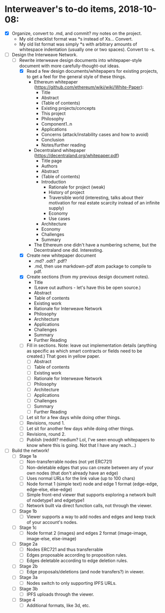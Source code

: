 # Interweaver's to-do items, 2018-10-08:

- [X] Organize, convert to .md, and commit? my notes on the project.
  - My old checklist format was \*s instead of Xs... Convert.
  - My old list format was simply \*s with arbitrary amounts of whitespace indentation (usually one or two spaces). Convert to \-s.
- [ ] Design the Interweave Network.
  - [ ] Rewrite interweave design documents into whitepaper-style document with more carefully-thought-out ideas.
    - [X] Read a few design documents/whitepapers for existing projects, to get a feel for the general style of these things.
      - Ethereum whitepaper (https://github.com/ethereum/wiki/wiki/White-Paper):
        - Title
        - Abstract
        - (Table of contents)
        - Existing projects/concepts
        - This project
        - Philosophy
        - Component1..n
        - Applications
        - Concerns (attack/instability cases and how to avoid)
        - Conclusion
        - Notes/further reading
      - Decentraland whitepaper (https://decentraland.org/whitepaper.pdf)
        - Title page
        - Authors
        - Abstract
        - (Table of contents)
        - Introduction
          - Rationale for project (weak)
          - History of project
          - Traversible world (interesting, talks about their motivation for real estate scarcity instead of an infinite supply)
          - Economy
          - Use cases
        - Architecture
        - Economy
        - Challenges
        - Summary
      - The Ethereum one didn't have a numbering scheme, but the Decentraland one did. Interesting.
    - [X] Create new whitepaper document
      - .md? .odt? .pdf?
      - .md, then use markdown-pdf atom package to compile to pdf.
    - [X] Create sections (from my previous design document notes).
      - Title
      - (Leave out authors - let's have this be open source.)
      - Abstract
      - Table of contents
      - Existing work
      - Rationale for Interweave Network
      - Philosophy
      - Architecture
      - Applications
      - Challenges
      - Summary
      - Further Reading
    - [ ] Fill in sections. Note: leave out implementation details (anything as specific as which smart contracts or fields need to be created.) That goes in yellow paper.
      - [ ] Abstract
      - [ ] Table of contents
      - [ ] Existing work
      - [ ] Rationale for Interweave Network
      - [ ] Philosophy
      - [ ] Architecture
      - [ ] Applications
      - [ ] Challenges
      - [ ] Summary
      - [ ] Further Reading
    - [ ] Let sit for a few days while doing other things.
    - [ ] Revisions, round 1.
    - [ ] Let sit for another few days while doing other things.
    - [ ] Revisions, round 2.
    - [ ] Publish (reddit? medium? Lol, I've seen enough whitepapers to know where this is going. Not that I have any reach...)
- [ ] Build the network!
  - [ ] Stage 1a
    - [ ] Non-transferrable nodes (not yet ERC721)
    - [ ] Non-deletable edges that you can create between any of your own nodes (that don't already have an edge)
    - [ ] Uses normal URLs for the link value (up to 100 chars)
    - [ ] Node format 1 (simple text) node and edge 1 format (edge-edge, edge-else, else-edge)
    - [ ] Simple front-end viewer that supports exploring a network built of nodetype1 and edgetype1
    - [ ] Network built via direct function calls, not through the viewer.
  - [ ] Stage 1b
    - [ ] Viewer supports a way to add nodes and edges and keep track of your account's nodes.
  - [ ] Stage 1c
    - [ ] Node format 2 (images) and edges 2 format (image-image, image-else, else-image)
  - [ ] Stage 2a
    - [ ] Nodes ERC721 and thus transferrable
    - [ ] Edges proposable according to proposition rules.
    - [ ] Edges deletable according to edge deletion rules.  
  - [ ] Stage 2b
    - [ ] Edge proposals/deletions (and node transfers?) in viewer.
  - [ ] Stage 3a
    - [ ] Nodes switch to only supporting IPFS URLs.
  - [ ] Stage 3b
    - [ ] IPFS uploads through the viewer.
  - [ ] Stage 4
    - [ ] Additional formats, like 3d, etc.
